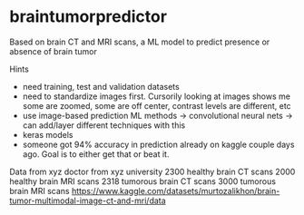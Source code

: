 # braintumorpredictor
Based on brain CT and MRI scans, a ML model to predict presence or absence of brain tumor

Hints 
- need training, test and validation datasets
- need to standardize images first. Cursorily looking at images shows me some are zoomed, some are off center, contrast levels are different, etc
- use image-based prediction ML methods -> convolutional neural nets -> can add/layer different techniques with this
- keras models
- someone got 94% accuracy in prediction already on kaggle couple days ago. Goal is to either get that or beat it.

Data from xyz doctor from xyz university
2300 healthy brain CT scans
2000 healthy brain MRI scans
2318 tumorous brain CT scans
3000 tumorous brain MRI scans
https://www.kaggle.com/datasets/murtozalikhon/brain-tumor-multimodal-image-ct-and-mri/data
